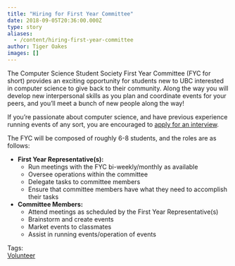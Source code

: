 ```yaml
---
title: "Hiring for First Year Committee"
date: 2018-09-05T20:36:00.000Z
type: story
aliases:
  - /content/hiring-first-year-committee
author: Tiger Oakes
images: []
---
```


<div class="field field-name-body field-type-text-with-summary field-label-hidden"><div class="field-items"><div class="field-item even"><p>The Computer Science Student Society First Year Committee (FYC for short) provides an exciting opportunity for students new to UBC interested in computer science to give back to their community. Along the way you will develop new interpersonal skills as you plan and coordinate events for your peers, and you&#x2019;ll meet a bunch of new people along the way!</p>

<p>If you&#x2019;re passionate about computer science, and have previous experience running events of any sort, you are encouraged to <a href="https://goo.gl/forms/sTX6ArnRkIXhsBtK2">apply for an interview</a>.</p>

<p>The FYC will be composed of roughly 6-8 students, and the roles are as follows:</p>

<ul>
<li><strong>First Year Representative(s):</strong>

<ul>
<li>Run meetings with the FYC bi-weekly/monthly as available</li>
<li>Oversee operations within the committee</li>
<li>Delegate tasks to committee members</li>
<li>Ensure that committee members have what they need to accomplish their tasks</li>
</ul></li>
<li><strong>Committee Members:</strong>

<ul>
<li>Attend meetings as scheduled by the First Year Representative(s)</li>
<li>Brainstorm and create events</li>
<li>Market events to classmates</li>
<li>Assist in running events/operation of events</li>
</ul></li>
</ul>
</div></div></div>    <footer>
    <div class="field field-name-field-tags field-type-taxonomy-term-reference field-label-above"><div class="field-label">Tags:&#xA0;</div><div class="field-items"><div class="field-item even"><a href="/club/volunteer">Volunteer</a></div></div></div>      </footer>